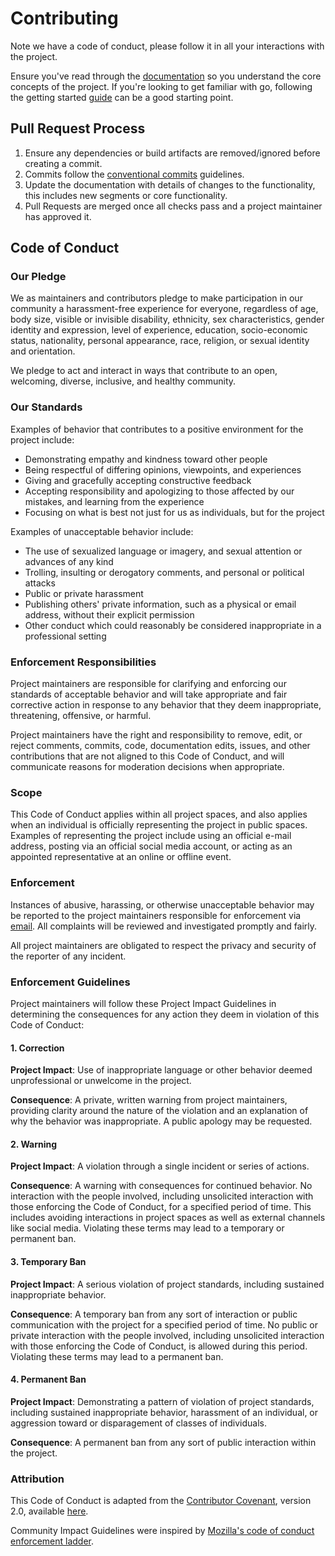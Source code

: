 # Contributing

Note we have a code of conduct, please follow it in all your interactions with the project.

Ensure you've read through the [documentation][docs] so you understand the core concepts of the
project. If you're looking to get familiar with go, following the getting started [guide][guide]
can be a good starting point.

## Pull Request Process

1. Ensure any dependencies or build artifacts are removed/ignored before creating a commit.
2. Commits follow the [conventional commits][cc] guidelines.
3. Update the documentation with details of changes to the functionality, this includes new segments
   or core functionality.
4. Pull Requests are merged once all checks pass and a project maintainer has approved it.

## Code of Conduct

### Our Pledge

We as maintainers and contributors pledge to make participation in our
community a harassment-free experience for everyone, regardless of age, body
size, visible or invisible disability, ethnicity, sex characteristics, gender
identity and expression, level of experience, education, socio-economic status,
nationality, personal appearance, race, religion, or sexual identity
and orientation.

We pledge to act and interact in ways that contribute to an open, welcoming,
diverse, inclusive, and healthy community.

### Our Standards

Examples of behavior that contributes to a positive environment for the
project include:

* Demonstrating empathy and kindness toward other people
* Being respectful of differing opinions, viewpoints, and experiences
* Giving and gracefully accepting constructive feedback
* Accepting responsibility and apologizing to those affected by our mistakes,
  and learning from the experience
* Focusing on what is best not just for us as individuals, but for the
  project

Examples of unacceptable behavior include:

* The use of sexualized language or imagery, and sexual attention or
  advances of any kind
* Trolling, insulting or derogatory comments, and personal or political attacks
* Public or private harassment
* Publishing others' private information, such as a physical or email
  address, without their explicit permission
* Other conduct which could reasonably be considered inappropriate in a
  professional setting

### Enforcement Responsibilities

Project maintainers are responsible for clarifying and enforcing our standards of
acceptable behavior and will take appropriate and fair corrective action in
response to any behavior that they deem inappropriate, threatening, offensive,
or harmful.

Project maintainers have the right and responsibility to remove, edit, or reject
comments, commits, code, documentation edits, issues, and other contributions that are
not aligned to this Code of Conduct, and will communicate reasons for moderation
decisions when appropriate.

### Scope

This Code of Conduct applies within all project spaces, and also applies when
an individual is officially representing the project in public spaces.
Examples of representing the project include using an official e-mail address,
posting via an official social media account, or acting as an appointed
representative at an online or offline event.

### Enforcement

Instances of abusive, harassing, or otherwise unacceptable behavior may be
reported to the project maintainers responsible for enforcement via
[email][conduct].
All complaints will be reviewed and investigated promptly and fairly.

All project maintainers are obligated to respect the privacy and security of the
reporter of any incident.

### Enforcement Guidelines

Project maintainers will follow these Project Impact Guidelines in determining
the consequences for any action they deem in violation of this Code of Conduct:

#### 1. Correction

**Project Impact**: Use of inappropriate language or other behavior deemed
unprofessional or unwelcome in the project.

**Consequence**: A private, written warning from project maintainers, providing
clarity around the nature of the violation and an explanation of why the
behavior was inappropriate. A public apology may be requested.

#### 2. Warning

**Project Impact**: A violation through a single incident or series
of actions.

**Consequence**: A warning with consequences for continued behavior. No
interaction with the people involved, including unsolicited interaction with
those enforcing the Code of Conduct, for a specified period of time. This
includes avoiding interactions in project spaces as well as external channels
like social media. Violating these terms may lead to a temporary or
permanent ban.

#### 3. Temporary Ban

**Project Impact**: A serious violation of project standards, including
sustained inappropriate behavior.

**Consequence**: A temporary ban from any sort of interaction or public
communication with the project for a specified period of time. No public or
private interaction with the people involved, including unsolicited interaction
with those enforcing the Code of Conduct, is allowed during this period.
Violating these terms may lead to a permanent ban.

#### 4. Permanent Ban

**Project Impact**: Demonstrating a pattern of violation of project
standards, including sustained inappropriate behavior,  harassment of an
individual, or aggression toward or disparagement of classes of individuals.

**Consequence**: A permanent ban from any sort of public interaction within
the project.

### Attribution

This Code of Conduct is adapted from the [Contributor Covenant][homepage],
version 2.0, available [here][coc].

Community Impact Guidelines were inspired by [Mozilla's code of conduct
enforcement ladder](https://github.com/mozilla/diversity).

[docs]: https://ohmyposh.dev/docs
[guide]: https://ohmyposh.dev/docs/contributing_started
[cc]: https://www.conventionalcommits.org/en/v1.0.0/#summary
[homepage]: https://www.contributor-covenant.org
[conduct]: mailto:conduct@ohmyposh.dev
[coc]: https://www.contributor-covenant.org/version/2/0/code_of_conduct.html
